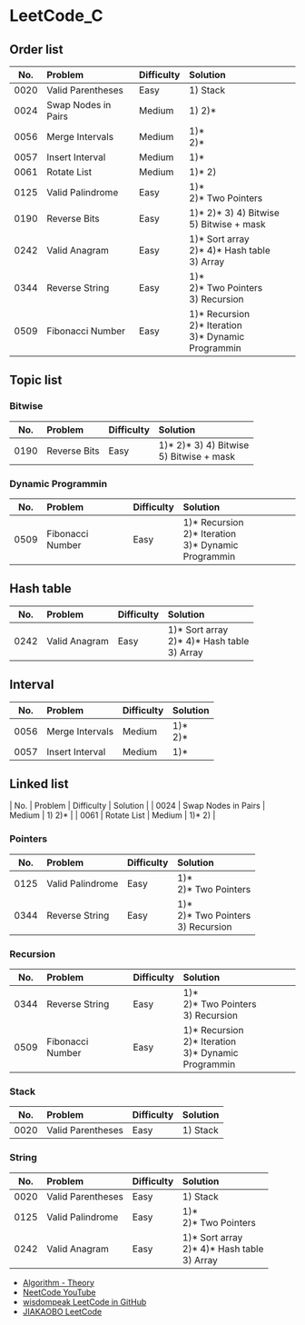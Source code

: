 # LeetCode_C

## Order list
| No. | Problem | Difficulty | Solution |
| --- | :------ | :--------- | :------- |
| 0020 | Valid Parentheses | Easy | 1) Stack|
| 0024 | Swap Nodes in Pairs | Medium | 1) 2)* |
| 0056 | Merge Intervals | Medium | 1)* <br/> 2)* |
| 0057 | Insert Interval | Medium | 1)* |
| 0061 | Rotate List | Medium | 1)* 2) |
| 0125 | Valid Palindrome | Easy | 1)* <br/> 2)* Two Pointers |
| 0190 | Reverse Bits | Easy | 1)* 2)* 3) 4) Bitwise <br/> 5) Bitwise + mask |
| 0242 | Valid Anagram | Easy | 1)* Sort array <br/> 2)* 4)* Hash table <br/> 3) Array |
| 0344 | Reverse String | Easy | 1)* <br/> 2)* Two Pointers <br/> 3) Recursion |
| 0509 | Fibonacci Number | Easy | 1)* Recursion <br/> 2)* Iteration <br/> 3)* Dynamic Programmin |


## Topic list
### Bitwise
| No. | Problem | Difficulty | Solution |
| --- | :------ | :--------- | :------- |
| 0190 | Reverse Bits | Easy | 1)* 2)* 3) 4) Bitwise <br/> 5) Bitwise + mask |

### Dynamic Programmin
| No. | Problem | Difficulty | Solution |
| --- | :------ | :--------- | :------- |
| 0509 | Fibonacci Number | Easy | 1)* Recursion <br/> 2)* Iteration <br/> 3)* Dynamic Programmin |

## Hash table
| No. | Problem | Difficulty | Solution |
| --- | :------ | :--------- | :------- |
| 0242 | Valid Anagram | Easy | 1)* Sort array <br/> 2)* 4)* Hash table <br/> 3) Array |

## Interval
| No. | Problem | Difficulty | Solution |
| --- | :------ | :--------- | :------- |
| 0056 | Merge Intervals | Medium | 1)* <br/> 2)* |
| 0057 | Insert Interval | Medium | 1)* |

## Linked list
| No. | Problem | Difficulty | Solution |
| 0024 | Swap Nodes in Pairs | Medium | 1) 2)* |
| 0061 | Rotate List | Medium | 1)* 2) |

### Pointers
| No. | Problem | Difficulty | Solution |
| --- | :------ | :--------- | :------- |
| 0125 | Valid Palindrome | Easy | 1)* <br/> 2)* Two Pointers 
| 0344 | Reverse String | Easy | 1)* <br/> 2)* Two Pointers <br/> 3) Recursion |

### Recursion
| No. | Problem | Difficulty | Solution |
| --- | :------ | :--------- | :------- |
| 0344 | Reverse String | Easy | 1)* <br/> 2)* Two Pointers <br/> 3) Recursion |
| 0509 | Fibonacci Number | Easy | 1)* Recursion <br/> 2)* Iteration <br/> 3)* Dynamic Programmin |

### Stack
| No. | Problem | Difficulty | Solution |
| --- | :------ | :--------- | :------- |
| 0020 | Valid Parentheses | Easy | 1) Stack|

### String
| No. | Problem | Difficulty | Solution |
| --- | :------ | :--------- | :------- |
| 0020 | Valid Parentheses | Easy | 1) Stack|
| 0125 | Valid Palindrome | Easy | 1)* <br/> 2)* Two Pointers 
| 0242 | Valid Anagram | Easy | 1)* Sort array <br/> 2)* 4)* Hash table <br/> 3) Array |


- [Algorithm - Theory](https://hackmd.io/HNTS1fpvRtqjpGlUiQEV3g) <br/>
- [NeetCode YouTube](https://www.youtube.com/c/NeetCode/playlists) <br/>
- [wisdompeak LeetCode in GitHub](https://github.com/wisdompeak/LeetCode) <br/>
- [JIAKAOBO LeetCode](https://www.jiakaobo.com/leetcode.html) <br/>